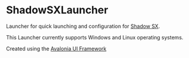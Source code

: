 # ShadowSXLauncher

Launcher for quick launching and configuration for [Shadow SX](https://github.com/ShadowSpeedrun/ShadowSX).

This Launcher currently supports Windows and Linux operating systems.

Created using the [Avalonia UI Framework](https://avaloniaui.net/)
